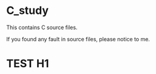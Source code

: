 # C_study
This contains C source files.

If you found any fault in source files, please notice to me.

<h1> TEST H1 </h1>

